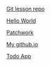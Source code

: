 <a href="https://github.com/jkerezsi/git-lesson-repository">Git lesson repo</a>

<a href="https://github.com/jkerezsi/hello-world)">Hello World</a>

<a href="https://github.com/jkerezsi/patchwork">Patchwork</a>

<a href="https://github.com/jkerezsi/jkerezsi.github.io">My github.io</a>

<a href="https://github.com/jkerezsi/todo-app">Todo App</a>

